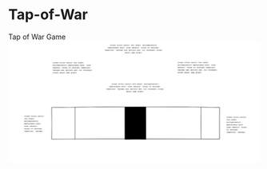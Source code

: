 # Tap-of-War
Tap of War Game ![alt text](https://github.com/LawrenceObote/Tap-of-War/blob/master/assets/WireFrame/Home-Page.png "Logo Title Text 1")